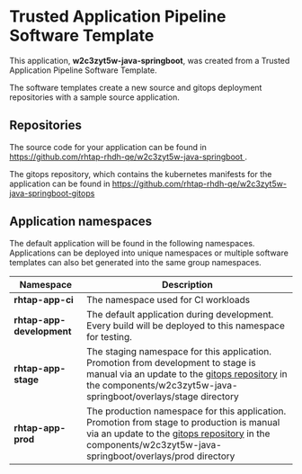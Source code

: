 # Trusted Application Pipeline Software Template

This application, **w2c3zyt5w-java-springboot**, was created from a Trusted Application Pipeline Software Template.

The software templates create a new source and gitops deployment repositories with a sample source application. 

## Repositories

The source code for your application can be found in [https://github.com/rhtap-rhdh-qe/w2c3zyt5w-java-springboot ](https://github.com/rhtap-rhdh-qe/w2c3zyt5w-java-springboot ).
 
The gitops repository, which contains the kubernetes manifests for the application can be found in 
[https://github.com/rhtap-rhdh-qe/w2c3zyt5w-java-springboot-gitops ](https://github.com/rhtap-rhdh-qe/w2c3zyt5w-java-springboot-gitops ) 

## Application namespaces 

The default application will be found in the following namespaces. Applications can be deployed into unique namespaces or multiple software templates can also bet generated into the same group namespaces.  

|  Namespace   |  Description   |  
| -------- | -------- |
| **rhtap-app-ci** | The namespace used for CI workloads |
| **rhtap-app-development** | The default application during development. Every build will be deployed to this namespace for testing. |
| **rhtap-app-stage** | The staging namespace for this application. Promotion from development to stage is manual via an update to the [gitops repository](https://github.com/rhtap-rhdh-qe/w2c3zyt5w-java-springboot-gitops ) in the components/w2c3zyt5w-java-springboot/overlays/stage directory |
| **rhtap-app-prod** | The production namespace for this application. Promotion from stage to production is manual via an update to the [gitops repository](https://github.com/rhtap-rhdh-qe/w2c3zyt5w-java-springboot-gitops ) in the components/w2c3zyt5w-java-springboot/overlays/prod directory |
